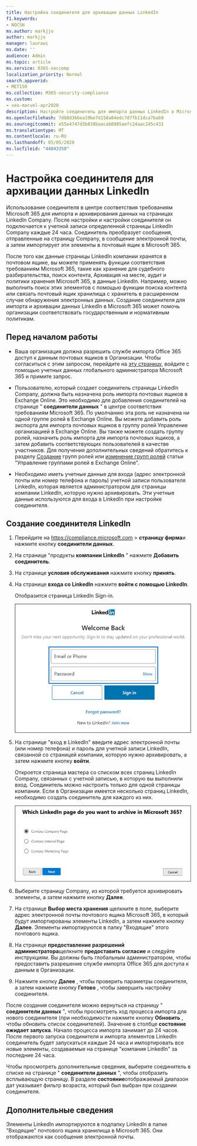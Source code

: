 ```yaml
---
title: Настройка соединителя для архивации данных LinkedIn
f1.keywords:
- NOCSH
ms.author: markjjo
author: markjjo
manager: laurawi
ms.date: ''
audience: Admin
ms.topic: article
ms.service: O365-seccomp
localization_priority: Normal
search.appverid:
- MET150
ms.collection: M365-security-compliance
ms.custom:
- seo-marvel-apr2020
description: Настройте соединитель для импорта данных LinkedIn в Microsoft 365, чтобы можно было использовать такие средства обеспечения соответствия, как судебное удержание, поиск контента и политики хранения.
ms.openlocfilehash: 7d88d366ea19be7d158a04edc7d7fb11dca7bab9
ms.sourcegitcommit: e55e4747d3b838baacab8985aefc24aac245c431
ms.translationtype: MT
ms.contentlocale: ru-RU
ms.lasthandoff: 05/05/2020
ms.locfileid: "44043350"
---
```

# <a name="set-up-a-connector-to-archive-linkedin-data"></a>Настройка соединителя для архивации данных LinkedIn

Использование соединителя в центре соответствия требованиям Microsoft 365 для импорта и архивирования данных на страницах LinkedIn Company. После настройки и настройки соединителя он подключается к учетной записи определенной страницы LinkedIn Company каждые 24 часа. Соединитель преобразует сообщения, отправленные на страницу Company, в сообщение электронной почты, а затем импортирует эти элементы в почтовый ящик в Microsoft 365.

После того как данные страницы LinkedIn компании хранятся в почтовом ящике, вы можете применять функции соответствия требованиям Microsoft 365, такие как хранение для судебного разбирательства, поиск контента, Архивация на месте, аудит и политики хранения Microsoft 365, в данные LinkedIn. Например, можно выполнить поиск этих элементов с помощью функции поиска контента или связать почтовый ящик хранилища с хранитель в расширенном случае обнаружения электронных данных. Создание соединителя для импорта и архивации данных LinkedIn в Microsoft 365 может помочь организации соответствовать государственным и нормативным политикам.

## <a name="before-you--begin"></a>Перед началом работы

- Ваша организация должна разрешить службе импорта Office 365 доступ к данным почтовых ящиков в Организации. Чтобы согласиться с этим запросом, перейдите на [эту страницу](https://login.microsoftonline.com/common/oauth2/authorize?client_id=570d0bec-d001-4c4e-985e-3ab17fdc3073&response_type=code&redirect_uri=https://portal.azure.com/&nonce=1234&prompt=admin_consent), войдите с помощью учетных данных глобального администратора Microsoft 365 и примите запрос.

- Пользователю, который создает соединитель страницы LinkedIn Company, должна быть назначена роль импорта почтовых ящиков в Exchange Online. Это необходимо для добавления соединителей на странице " **соединители данных** " в центре соответствия требованиям Microsoft 365. По умолчанию эта роль не назначена ни одной группе ролей в Exchange Online. Вы можете добавить роль экспорта для импорта почтовых ящиков в группу ролей Управление организацией в Exchange Online. Вы также можете создать группу ролей, назначить роль импорта для импорта почтовых ящиков, а затем добавить соответствующих пользователей в качестве участников. Для получения дополнительных сведений обратитесь к разделу [Создание](https://docs.microsoft.com/Exchange/permissions-exo/role-groups#create-role-groups) групп ролей или [изменение групп ролей](https://docs.microsoft.com/Exchange/permissions-exo/role-groups#modify-role-groups) статьи "Управление группами ролей в Exchange Online".

- Необходимо иметь учетные данные для входа (адрес электронной почты или номер телефона и пароль) учетной записи пользователя LinkedIn, которая является администратором для страницы компании LinkedIn, которую нужно архивировать. Эти учетные данные используются для входа в LinkedIn при настройке соединителя.

## <a name="create-a-linkedin-connector"></a>Создание соединителя LinkedIn

1. Перейдите на <https://compliance.microsoft.com>  > **страницу фирма**и нажмите кнопку **соединители данных**.

2. На странице "продукты **компании LinkedIn** " нажмите **Добавить соединитель**.

3. На странице **условия обслуживания** нажмите кнопку **принять**.

4. На странице **входа со LinkedIn** нажмите **войти с помощью LinkedIn**.

   Отобразится страница LinkedIn Sign-in.

   ![Страница входа в LinkedIn](../media/LinkedInSigninPage.png)

5. На странице "вход в LinkedIn" введите адрес электронной почты (или номер телефона) и пароль для учетной записи LinkedIn, связанной со страницей компании, которую нужно архивировать, а затем нажмите кнопку **войти**.

   Откроется страница мастера со списком всех страниц LinkedIn Company, связанных с учетной записью, в которую вы выполнили вход. Соединитель можно настроить только для одной страницы компании. Если в Организации имеется несколько страниц LinkedIn, необходимо создать соединитель для каждого из них.

   ![Отображается страница со списком страниц компании LinkedIn](../media/LinkedInSelectCompanyPage.png)

6. Выберите страницу Company, из которой требуется архивировать элементы, а затем нажмите кнопку **Далее**.

7. На странице **Выбор места хранения** щелкните в поле, выберите адрес электронной почты почтового ящика Microsoft 365, в который будут импортированы элементы LinkedIn, а затем нажмите кнопку **Далее**. Элементы импортируются в папку "Входящие" этого почтового ящика.

8. На странице **предоставление разрешений администратора**щелкните **предоставить согласие** и следуйте инструкциям. Вы должны быть глобальным администратором, чтобы предоставить разрешение службе импорта Office 365 для доступа к данным в Организации.

9. Нажмите кнопку **Далее** , чтобы проверить параметры соединителя, а затем нажмите кнопку **Готово** , чтобы завершить настройку соединителя.

После создания соединителя можно вернуться на страницу " **соединители данных** ", чтобы просмотреть ход процесса импорта для нового соединителя (при необходимости нажмите кнопку **Обновить** , чтобы обновить список соединителей). Значение в столбце **состояние** **ожидает запуска**. Начало процесса импорта занимает до 24 часов. После первого запуска соединителя и импорта элементов LinkedIn соединитель будет запускаться каждые 24 часа и импортировать все новые элементы, создаваемые на странице "компания LinkedIn" за последние 24 часа.

Чтобы просмотреть дополнительные сведения, выберите соединитель в списке на странице " **соединители данных** ", чтобы отобразить всплывающую страницу. В разделе **состояние**отображаемый диапазон дат указывает фильтр возраста, который был выбран при создании соединителя.

## <a name="more-information"></a>Дополнительные сведения

Элементы LinkedIn импортируются в подпапку LinkedIn в папке "Входящие" почтового ящика хранилища в Microsoft 365. Они отображаются как сообщения электронной почты.
